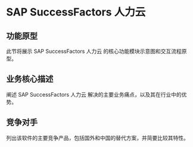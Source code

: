 # SAP SuccessFactors 人力云

## 功能原型

此节将展示 SAP SuccessFactors 人力云 的核心功能模块示意图和交互流程原型。

## 业务核心描述

阐述 SAP SuccessFactors 人力云 解决的主要业务痛点，以及其在行业中的优势。

## 竞争对手

列出该软件的主要竞争产品，包括国外和中国的替代方案，并简要比较其特性。
